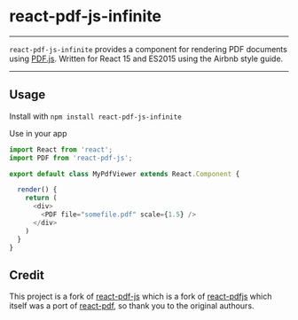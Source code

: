 # react-pdf-js-infinite
---

`react-pdf-js-infinite` provides a component for rendering PDF documents using [PDF.js](http://mozilla.github.io/pdf.js/). Written for React 15 and ES2015 using the Airbnb style guide.

---

Usage
-----

Install with `npm install react-pdf-js-infinite`

Use in your app

```js
import React from 'react';
import PDF from 'react-pdf-js';

export default class MyPdfViewer extends React.Component {

  render() {
    return (
      <div>
        <PDF file="somefile.pdf" scale={1.5} />
      </div>
    )
  }
}
```


## Credit

This project is a fork of [react-pdf-js](https://github.com/mikecousins/react-pdf-js) which is a fork of [react-pdfjs](https://github.com/erikras/react-pdfjs) which itself was a port of [react-pdf](https://github.com/nnarhinen/react-pdf), so thank you to
the original authours.
